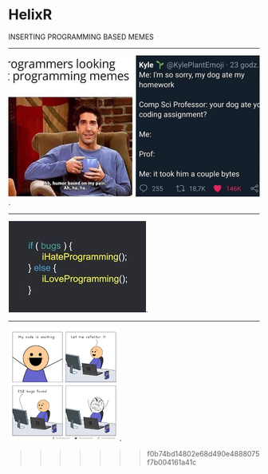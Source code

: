 # HelixR
 INSERTING PROGRAMMING BASED MEMES
***
 
![coding memes](/programmer-memes_md.jpg "costube meme").


***
![Memes](/images.jpeg "Rashmis meme").

***
![coding memes](/meme1.png "harshada meme"). 
>>>>>>> f0b74bd14802e68d490e4888075f7b004161a41c
